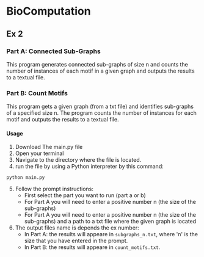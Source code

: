 # BioComputation
## Ex 2
### Part A: Connected Sub-Graphs

This program generates connected sub-graphs of size n and counts the number of instances of each motif in a given graph and outputs the results to a textual file.

### Part B: Count Motifs
This program gets a given graph (from a txt file) and identifies sub-graphs of a specified size n. 
The program counts the number of instances for each motif and outputs the results to a textual file.

#### Usage

1. Download The main.py file
2. Open your terminal
3. Navigate to the directory where the file is located.
4. run the file by using a Python interpreter by this command:
```
python main.py
``` 
5. Follow the prompt instructions:
   - First select the part you want to run (part a or b)
   - For Part A you will need to enter a positive number n (the size of the sub-graphs)
   - For Part A you will need to enter a positive number n (the size of the sub-graphs) and a path to a txt file where the given graph is located
6. The output files name is depends the ex number:
   - In Part A: the results will appeare in `subgraphs_n.txt`, where 'n' is the size that you have entered in the prompt.
   - In Part B: the results will appeare in `count_motifs.txt`.


